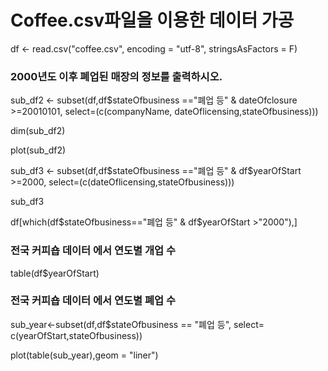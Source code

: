 # Coffee.csv파일을 이용한 데이터 가공

df <- read.csv("coffee.csv", encoding = "utf-8", stringsAsFactors = F)

### 2000년도 이후 폐업된 매장의 정보를 출력하시오.

 

sub_df2 <- subset(df,df$stateOfbusiness =="폐업 등" & dateOfclosure >=20010101, select=(c(companyName, dateOflicensing,stateOfbusiness)))

dim(sub_df2)

plot(sub_df2)

sub_df3 <- subset(df,df$stateOfbusiness =="폐업 등" & df$yearOfStart >=2000, select=(c(dateOflicensing,stateOfbusiness)))

sub_df3

df[which(df$stateOfbusiness=="폐업 등" & df$yearOfStart >"2000"),]

 

### 전국 커피숍 데이터 에서 연도별 개업 수

table(df$yearOfStart)

 

### 전국 커피숍 데이터 에서 연도별 폐업 수

sub_year<-subset(df,df$stateOfbusiness == "폐업 등", select= c(yearOfStart,stateOfbusiness))

plot(table(sub_year),geom = "liner")

 